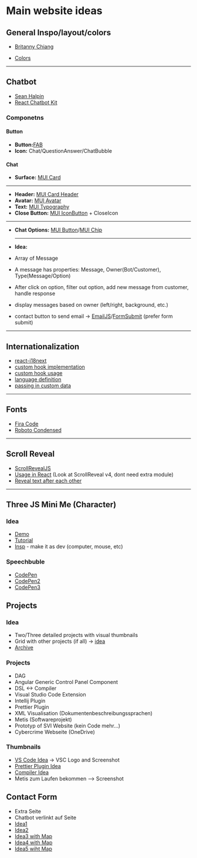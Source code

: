 # Main website ideas

## General Inspo/layout/colors

- [Britanny Chiang](https://brittanychiang.com/)

- [Colors](https://coolors.co/fbfffe-0aa5ff-ff2e1f-464d42-181114)

---

## Chatbot

- [Sean Halpin](https://www.seanhalpin.design/)
- [React Chatbot Kit](https://fredrikoseberg.github.io/react-chatbot-kit-docs/)

### Componetns

#### Button

- **Button:**[FAB](https://mui.com/components/floating-action-button/#basic-fab)
- **Icon:** Chat/QuestionAnswer/ChatBubble

#### Chat

- **Surface:** [MUI Card](https://mui.com/components/cards/)

---

- **Header:** [MUI Card Header](https://mui.com/api/card-header/)
- **Avatar:** [MUI Avatar](https://mui.com/components/avatars/)
- **Text:** [MUI Typography](https://mui.com/components/typography/#main-content)
- **Close Button:** [MUI IconButton](https://mui.com/api/icon-button/) + CloseIcon

---

- **Chat Options:** [MUI Button](https://mui.com/components/buttons/)/[MUI Chip](https://mui.com/components/chips)
- ***

  **Idea:**

- Array of Message
- A message has properties: Message, Owner(Bot/Customer), Type(Message/Option)
- After click on option, filter out option, add new message from customer, handle response
- display messages based on owner (left/right, background, etc.)
- contact button to send email -> [EmailJS](https://www.emailjs.com/)/[FormSubmit](https://formsubmit.co/) (prefer form submit)

---

## Internationalization

- [react-i18next](https://react.i18next.com/)
- [custom hook implementation](https://github.com/calendso/calendso/blob/main/lib/hooks/useLocale.ts)
- [custom hook usage](https://github.com/calendso/calendso/blob/main/pages/auth/login.tsx#L30-L45)
- [language definition](https://github.com/calendso/calendso/blob/main/public/static/locales/de/common.json)
- [passing in custom data](https://github.com/calendso/calendso/blob/main/ee/components/TrialBanner.tsx#L24)

---

## Fonts

- [Fira Code](https://fonts.google.com/specimen/Fira+Code?query=code)
- [Roboto Condensed](https://fonts.google.com/specimen/Roboto+Condensed?query=Roboto)

---

## Scroll Reveal

- [ScrollRevealJS](https://scrollrevealjs.org/)
- [Usage in React](https://gist.github.com/2075/d6b1f24536e12bd6f8d43bfadd9da19a) (Look at ScrollReveal v4, dont need extra module)
- [Reveal text after each other](https://scrollrevealjs.org/guide/customization.html)

---

## Three JS Mini Me (Character)

### Idea

- [Demo](https://codepen.io/kevoj/pen/BWgvOj)
- [Tutorial](https://tympanus.net/codrops/2021/10/04/creating-3d-characters-in-three-js/)
- [Insp](https://codepen.io/eroxburgh/pen/gOayPKV) - make it as dev (computer, mouse, etc)

### Speechbuble
- [CodePen](https://codepen.io/kirstenallen/pen/MWwPYYm)
- [CodePen2](https://codepen.io/rikschennink/pen/mjywQb)
- [CodePen3](https://codepen.io/Kosai106/pen/eZvJwY)

## Projects

### Idea

- Two/Three detailed projects with visual thumbnails
- Grid with other projects (if all) -> [idea](https://www.kemiadeleke.com/#portfolio)
- [Archive](https://brittanychiang.com/archive)


### Projects

- DAG
- Angular Generic Control Panel Component
- DSL <-> Compiler
- Visual Studio Code Extension
- Intellij Plugin
- Prettier Plugin
- XML Visualisation (Dokumentenbeschreibungssprachen)
- Metis (Softwareprojekt)
- Prototyp of SVI Website (kein Code mehr...)
- Cybercrime Webseite (OneDrive)

### Thumbnails

- [VS Code Idea](https://miro.medium.com/max/1012/0*nsMqYxMBzvx9EMGw.png) -> VSC Logo and Screenshot
- [Prettier Plugin Idea](https://opengraph.githubassets.com/1ed7bf5286970696043c6e2812986d9d3e7ce6552f535bf79a9bf5cc6271502f/prettier-solidity/prettier-plugin-solidity)
- [Compiler Idea](https://miro.medium.com/max/500/1*Qbm5_d5EYIbYa1-jN4JmSg.jpeg)
- Metis zum Laufen bekommen --> Screenshot

## Contact Form

- Extra Seite
- Chatbot verlinkt auf Seite
- [Idea1](https://dribbble.com/shots/14139115-Contact-Form-02)
- [Idea2](https://dribbble.com/shots/7167199-Contact-Us-DailyUI-day-028)
- [Idea3 with Map](https://dribbble.com/shots/14945009-Contact-Form-Page-Web-Design-for-Fintech-Saas-Web-App)
- [Idea4 with Map](https://jacekjeznach.com/contact)
- [Idea5 wiht Map](https://www.freepik.com/premium-psd/contact-us-page-ui-design-template_9064806.htm)
